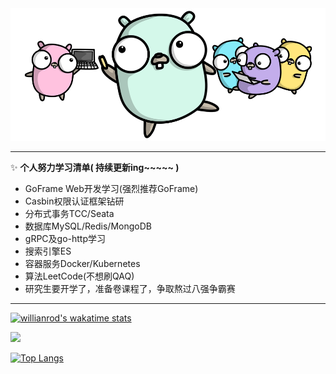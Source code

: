 
<div align=center><img src="https://github.com/OxCaffee/Go-Backend/blob/main/assets/go.png"/></div>

----------------

✨ **个人努力学习清单( 持续更新ing~~~~~ )**
* GoFrame Web开发学习(强烈推荐GoFrame)
* Casbin权限认证框架钻研
* 分布式事务TCC/Seata
* 数据库MySQL/Redis/MongoDB
* gRPC及go-http学习
* 搜索引擎ES
* 容器服务Docker/Kubernetes
* 算法LeetCode(不想刷QAQ)
* 研究生要开学了，准备卷课程了，争取熬过八强争霸赛

---------------

[![willianrod's wakatime stats](https://github-readme-stats.vercel.app/api/wakatime?theme=github&username=OxCaffee)](https://github.com/anuraghazra/github-readme-stats)

<img src="https://github-readme-stats.vercel.app/api?username=OxCaffee&show_icons=true&theme=github&hide_title=false"/>

[![Top Langs](https://github-readme-stats.vercel.app/api/top-langs/?username=OxCaffee&theme=github&card_width=495)](https://github.com/anuraghazra/github-readme-stats)



